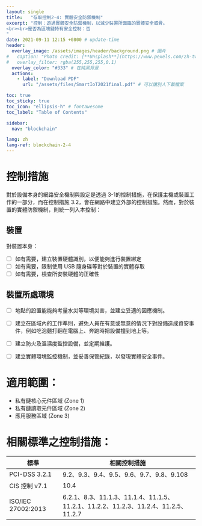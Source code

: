 ```yaml
---
layout: single
title:   "存取控制2-4: 實體安全防禦機制"
excerpt: "控制：透過實體安全防禦機制，以減少裝置所面臨的實體安全威脅。
<br><br>是否為區塊鏈特有安全控制：否
" 
date: 2021-09-11 12:15 +0800 # update-time
header:
  overlay_image: /assets/images/header/background.png # 圖片
#   caption: "Photo credit: [**Unsplash**](https://www.pexels.com/zh-tw/search/earth/)" # 可以表示圖片來源
#   overlay_filter: rgba(255,255,255,0.1)
  overlay_color: "#333" # 在純黑背景
  actions:
    - label: "Download PDF"
      url: "/assets/files/SmartIoT2021final.pdf" # 可以讓別人下載檔案

toc: true
toc_sticky: true
toc_icon: "ellipsis-h" # fontawesome
toc_label: "Table of Contents"

sidebar:
  nav: "blockchain"

lang: zh
lang-ref: blockchain-2-4
---
```


# 控制措施
對於設備本身的網路安全機制與設定是透過 3-1的控制措施，在保護主機或裝置工作的一部分，而在控制措施 3.2，會在網路中建立外部的控制措施。然而，對於裝置的實體防禦機制，則統一列入本控制：

## 裝置
對裝置本身：
- [ ] 如有需要，建立裝置硬體識別，以便能夠進行裝置綁定
- [ ] 如有需要，限制使用 USB 隨身碟等對於裝置的實體存取
- [ ] 如有需要，檢查所安裝硬體的正確性

## 裝置所處環境
- [ ] 地點的設置能能夠考量水災等環境災害，並建立妥適的因應機制。
- [ ] 建立在區域內的工作準則，避免人員在有意或無意的情況下對設備造成資安事件，例如吃泡麵打翻在電腦上、奔跑時把設備撞到地上等。
- [ ] 建立防火及溫濕度監控設備，並定期維護。
- [ ] 建立實體環境監控機制，並妥善保管紀錄，以發現實體安全事件。


# 適用範圍：
- 私有鏈核心元件區域 (Zone 1)
- 私有鏈讀取元件區域 (Zone 2)
- 應用服務區域 (Zone 3)

# 相關標準之控制措施：

| 標準               | 相關控制措施                                                                       |
| ------------------ | ---------------------------------------------------------------------------------- |
| PCI-DSS  3.2.1     | 9.2、9.3、9.4、9.5、9.6、9.7、9.8、9.108                                           |
| CIS 控制 v7.1      | 10.4                                                                               |
| ISO/IEC 27002:2013 | 6.2.1、8.3、11.1.3、11.1.4、11.1.5、11.2.1、11.2.2、11.2.3、11.2.4、11.2.5、11.2.7 |
